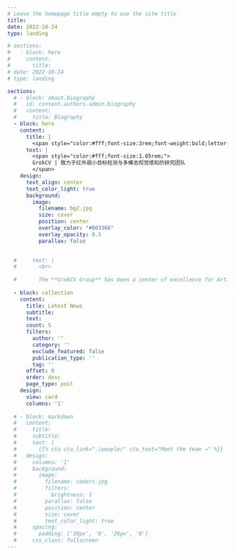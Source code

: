 ```yaml
---
# Leave the homepage title empty to use the site title
title:
date: 2022-10-24
type: landing

# sections:
#   - block: hero
#     content:
#       title:
# date: 2022-10-24
# type: landing

sections:
  # - block: about.biography
  #   id: content.authors.admin.biography
  #   content:
  #     title: Biography
  - block: hero
    content:
      title: |
        <span style="color:#fff;font-size:3rem;font-weight:bold;letter-spacing:2px;">GrokCV Group</span>
      text: |
        <span style="color:#fff;font-size:1.05rem;">
        GrokCV | 致力于红外弱小目标检测与多模态视觉感知的研究团队
        </span>
    design:
      text_align: center
      text_color_light: true
      background:
        image:
          filename: bg2.jpg
          size: cover
          position: center
          overlay_color: "#003366"
          overlay_opacity: 0.5
          parallax: false
      

  #     text: |
  #       <br>
        
  #       The **GrokCV Group** has been a center of excellence for Artificial Intelligence research, teaching, and practice since its founding in 2016.
  
  - block: collection
    content:
      title: Latest News
      subtitle:
      text:
      count: 5
      filters:
        author: ''
        category: ''
        exclude_featured: false
        publication_type: ''
        tag: ''
      offset: 0
      order: desc
      page_type: post
    design:
      view: card
      columns: '1'
  
  # - block: markdown
  #   content:
  #     title:
  #     subtitle:
  #     text: |
  #       {{% cta cta_link="./people/" cta_text="Meet the team →" %}}
  #   design:
  #     columns: '1'
  #     background:
  #       image: 
  #         filename: coders.jpg
  #         filters:
  #           brightness: 1
  #         parallax: false
  #         position: center
  #         size: cover
  #         text_color_light: true
  #     spacing:
  #       padding: ['20px', '0', '20px', '0']
  #     css_class: fullscreen
---
```


